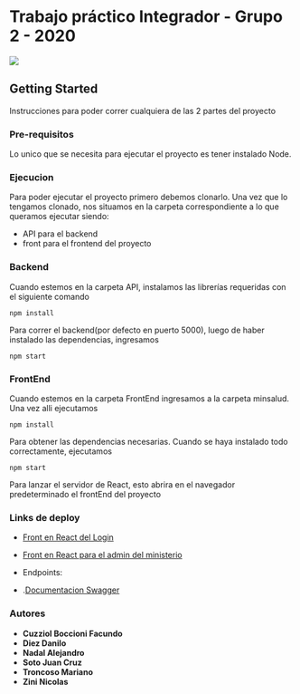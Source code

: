 #  Trabajo práctico Integrador - Grupo 2 - 2020

![](http://chaco.gov.ar/uploads/layout/0745de7c4262729ea422b99c6489bf5c.svg)


## Getting Started
Instrucciones para poder correr cualquiera de las 2 partes del proyecto

### Pre-requisitos
Lo unico que se necesita para ejecutar el proyecto es tener instalado Node.


### Ejecucion
Para poder ejecutar el proyecto primero debemos clonarlo. Una vez que lo tengamos clonado, nos situamos en la carpeta
correspondiente a lo que queramos ejecutar siendo:
* API para el backend
* front para el frontend del proyecto

### Backend
Cuando estemos en la carpeta API, instalamos las librerías requeridas con el siguiente comando
```
npm install
```
Para correr el backend(por defecto en puerto 5000), luego de haber instalado las dependencias, ingresamos
```
npm start
```

### FrontEnd
Cuando estemos en la carpeta FrontEnd ingresamos a la carpeta minsalud. Una vez alli ejecutamos
```
npm install
```
Para obtener las dependencias necesarias. Cuando se haya instalado todo correctamente, ejecutamos

```
npm start
```
Para lanzar el servidor de React, esto abrira en el navegador predeterminado el frontEnd del proyecto

### Links de deploy
* [Front en React del Login](http://fronthealthministry.s3-website-sa-east-1.amazonaws.com/login)
* [Front en React para el admin del ministerio](http://fronthealthministry.s3-website-sa-east-1.amazonaws.com)

* Endpoints: 

* .[Documentacion Swagger](bitly.com/DocMinSalud)

### Autores
* **Cuzziol Boccioni Facundo**
* **Diez Danilo**
* **Nadal Alejandro**
* **Soto Juan Cruz**
* **Troncoso Mariano**
* **Zini Nicolas**
